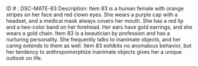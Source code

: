 ID # : DSC-MATE-83
Description: Item 83 is a human female with orange stripes on her face and red clown eyes. She wears a purple cap with a headset, and a medical mask always covers her mouth. She has a red lip and a two-color band on her forehead. Her ears have gold earrings, and she wears a gold chain. Item 83 is a beautician by profession and has a nurturing personality. She frequently talks to inanimate objects, and her caring extends to them as well. Item 83 exhibits no anomalous behavior, but her tendency to anthropomorphize inanimate objects gives her a unique outlook on life.